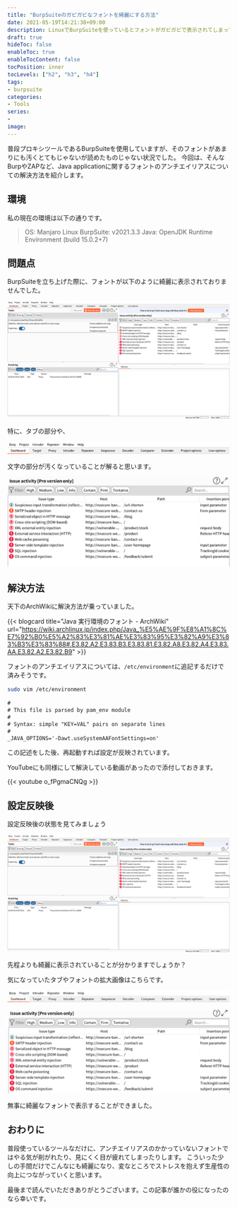 ```yaml
---
title: "BurpSuiteのガビガビなフォントを綺麗にする方法"
date: 2021-05-19T14:21:38+09:00
description: LinuxでBurpSuiteを使っているとフォントがガビガビで表示されてしまっているため、綺麗なフォントに変更する方法を紹介します。
draft: true
hideToc: false
enableToc: true
enableTocContent: false
tocPosition: inner
tocLevels: ["h2", "h3", "h4"]
tags:
- burpsuite
categories:
- Tools
series:
-
image:
---
```


普段プロキシツールであるBurpSuiteを使用していますが、そのフォントがあまりにも汚くとてもじゃないが読めたものじゃない状況でした。
今回は、そんなBurpやZAPなど、Java applicationに関するフォントのアンチエイリアスについての解決方法を紹介します。

## 環境

私の現在の環境は以下の通りです。

> OS: Manjaro Linux
> BurpSuite: v2021.3.3
> Java: OpenJDK Runtime Environment (build 15.0.2+7)

## 問題点

BurpSuiteを立ち上げた際に、フォントが以下のように綺麗に表示されておりませんでした。

![Burpsuite-Dashboard](img/2021-05-19-16-24-53.png)

特に、タブの部分や、

![Brupsuite-tab](img/2021-05-19-16-35-11.png)

文字の部分が汚くなっていることが解ると思います。

![Burpsuite-text](img/2021-05-19-16-36-24.png)

## 解決方法

天下のArchWikiに解決方法が乗っていました。

{{< blogcard title="Java 実行環境のフォント - ArchWiki" url="https://wiki.archlinux.jp/index.php/Java_%E5%AE%9F%E8%A1%8C%E7%92%B0%E5%A2%83%E3%81%AE%E3%83%95%E3%82%A9%E3%83%B3%E3%83%88#.E3.82.A2.E3.83.B3.E3.83.81.E3.82.A8.E3.82.A4.E3.83.AA.E3.82.A2.E3.82.B9" >}}

フォントのアンチエイリアスについては、`/etc/environment`に追記するだけで済みそうです。

```$:.bash
sudo vim /etc/environment
```

```
#
# This file is parsed by pam_env module
#
# Syntax: simple "KEY=VAL" pairs on separate lines
#
_JAVA_OPTIONS='-Dawt.useSystemAAFontSettings=on'
```

この記述をした後、再起動すれば設定が反映されています。

YouTubeにも同様にして解決している動画があったので添付しておきます。

{{< youtube o_fPgmaCNQg >}}

## 設定反映後

設定反映後の状態を見てみましょう

![](img/2021-05-19-16-52-26.png)

先程よりも綺麗に表示されていることが分かりますでしょうか？

気になっていたタブやフォントの拡大画像はこちらです。

![](img/2021-05-19-16-53-40.png)

![](img/2021-05-19-16-54-42.png)

無事に綺麗なフォントで表示することができました。

## おわりに

普段使っているツールなだけに、アンチエイリアスのかかっていないフォントではやる気が削がれたり、見にくく目が疲れてしまったりします。
こういった少しの手間だけでこんなにも綺麗になり、変なところでストレスを抱えず生産性の向上につながっていくと思います。

最後まで読んでいただきありがとうございます。この記事が誰かの役になったのなら幸いです。